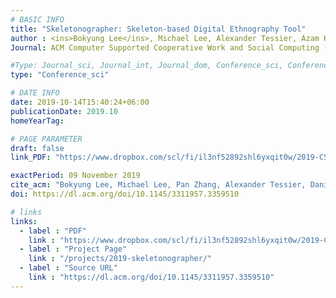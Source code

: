 ```yaml
---
# BASIC INFO
title: "Skeletonographer: Skeleton-based Digital Ethnography Tool"
author : <ins>Bokyung Lee</ins>, Michael Lee, Alexander Tessier, Azam Khan.
Journal: ACM Computer Supported Cooperative Work and Social Computing (**CSCW 2019**)

#Type: Journal_sci, Journal_int, Journal_dom, Conference_sci, Conference_int, conference_dom
type: "Conference_sci"

# DATE INFO
date: 2019-10-14T15:40:24+06:00
publicationDate: 2019.10
homeYearTag: 

# PAGE PARAMETER
draft: false
link_PDF: "https://www.dropbox.com/scl/fi/il3nf52892shl6yxqit0w/2019-CSCW-demo.pdf?rlkey=oz7m323rtdifiad7ild6er4h9&dl=0"

exactPeriod: 09 November 2019
cite_acm: "Bokyung Lee, Michael Lee, Pan Zhang, Alexander Tessier, Daniel Saakes, and Azam Khan. 2019. Skeletonographer: Skeleton-based Digital Ethnography Tool. In Conference Companion Publication of the 2019 on Computer Supported Cooperative Work and Social Computing (CSCW '19). Association for Computing Machinery, New York, NY, USA, 14–17."
doi: https://dl.acm.org/doi/10.1145/3311957.3359510

# links
links:
  - label : "PDF"
    link : "https://www.dropbox.com/scl/fi/il3nf52892shl6yxqit0w/2019-CSCW-demo.pdf?rlkey=oz7m323rtdifiad7ild6er4h9&dl=0"
  - label : "Project Page"
    link : "/projects/2019-skeletonographer/"
  - label : "Source URL"
    link : "https://dl.acm.org/doi/10.1145/3311957.3359510"
---
```

